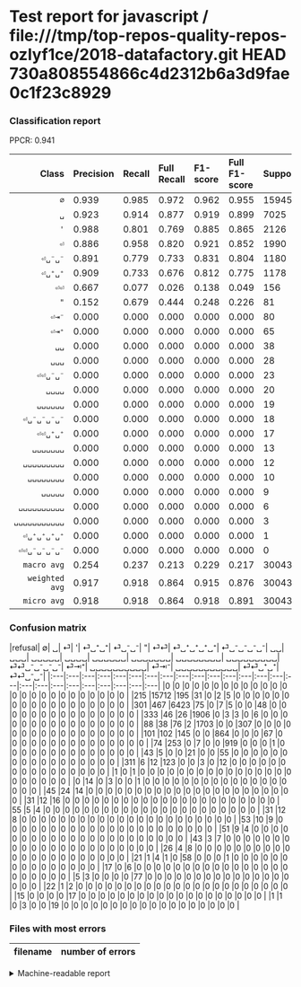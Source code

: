# Test report for javascript / file:///tmp/top-repos-quality-repos-ozlyf1ce/2018-datafactory.git HEAD 730a808554866c4d2312b6a3d9fae0c1f23c8929

### Classification report

PPCR: 0.941

| Class | Precision | Recall | Full Recall | F1-score | Full F1-score | Support | Full Support | PPCR |
|------:|:----------|:-------|:------------|:---------|:---------|:--------|:-------------|:-----|
| `∅` | 0.939| 0.985| 0.972| 0.962| 0.955| 15945| 16160| 0.987 |
| `␣` | 0.923| 0.914| 0.877| 0.919| 0.899| 7025| 7326| 0.959 |
| `'` | 0.988| 0.801| 0.769| 0.885| 0.865| 2126| 2214| 0.960 |
| `⏎` | 0.886| 0.958| 0.820| 0.921| 0.852| 1990| 2323| 0.857 |
| `⏎␣⁻␣⁻` | 0.891| 0.779| 0.733| 0.831| 0.804| 1180| 1254| 0.941 |
| `⏎␣⁺␣⁺` | 0.909| 0.733| 0.676| 0.812| 0.775| 1178| 1279| 0.921 |
| `⏎⏎` | 0.667| 0.077| 0.026| 0.138| 0.049| 156| 467| 0.334 |
| `"` | 0.152| 0.679| 0.444| 0.248| 0.226| 81| 124| 0.653 |
| `⏎⇥⁻` | 0.000| 0.000| 0.000| 0.000| 0.000| 80| 85| 0.941 |
| `⏎⇥⁺` | 0.000| 0.000| 0.000| 0.000| 0.000| 65| 86| 0.756 |
| `␣␣` | 0.000| 0.000| 0.000| 0.000| 0.000| 38| 83| 0.458 |
| `␣␣␣` | 0.000| 0.000| 0.000| 0.000| 0.000| 28| 59| 0.475 |
| `⏎⏎␣⁻␣⁻` | 0.000| 0.000| 0.000| 0.000| 0.000| 23| 24| 0.958 |
| `␣␣␣␣` | 0.000| 0.000| 0.000| 0.000| 0.000| 20| 51| 0.392 |
| `␣␣␣␣␣␣` | 0.000| 0.000| 0.000| 0.000| 0.000| 19| 72| 0.264 |
| `⏎␣⁻␣⁻␣⁻␣⁻` | 0.000| 0.000| 0.000| 0.000| 0.000| 18| 18| 1.000 |
| `⏎⏎␣⁺␣⁺` | 0.000| 0.000| 0.000| 0.000| 0.000| 17| 32| 0.531 |
| `␣␣␣␣␣␣␣` | 0.000| 0.000| 0.000| 0.000| 0.000| 13| 64| 0.203 |
| `␣␣␣␣␣␣␣␣␣` | 0.000| 0.000| 0.000| 0.000| 0.000| 12| 38| 0.316 |
| `␣␣␣␣␣␣␣␣` | 0.000| 0.000| 0.000| 0.000| 0.000| 10| 53| 0.189 |
| `␣␣␣␣␣` | 0.000| 0.000| 0.000| 0.000| 0.000| 9| 64| 0.141 |
| `␣␣␣␣␣␣␣␣␣␣` | 0.000| 0.000| 0.000| 0.000| 0.000| 6| 23| 0.261 |
| `␣␣␣␣␣␣␣␣␣␣␣` | 0.000| 0.000| 0.000| 0.000| 0.000| 3| 25| 0.120 |
| `⏎␣⁺␣⁺␣⁺␣⁺` | 0.000| 0.000| 0.000| 0.000| 0.000| 1| 2| 0.500 |
| `⏎⏎␣⁻␣⁻␣⁻␣⁻` | 0.000| 0.000| 0.000| 0.000| 0.000| 0| 0| 0.000 |
| `macro avg` | 0.254| 0.237| 0.213| 0.229| 0.217| 30043| 31926| 0.941 |
| `weighted avg` | 0.917| 0.918| 0.864| 0.915| 0.876| 30043| 31926| 0.941 |
| `micro avg` | 0.918| 0.918| 0.864| 0.918| 0.891| 30043| 31926| 0.941 |

### Confusion matrix

|refusal|  ∅| ␣| ⏎| '| ⏎␣⁺␣⁺| ⏎␣⁻␣⁻| "| ⏎⏎| ⏎␣⁺␣⁺␣⁺␣⁺| ⏎␣⁻␣⁻␣⁻␣⁻| ␣␣| ␣␣␣| ␣␣␣␣␣| ␣␣␣␣| ␣␣␣␣␣␣| ␣␣␣␣␣␣␣| ␣␣␣␣␣␣␣␣| ␣␣␣␣␣␣␣␣␣| ⏎⏎␣⁻␣⁻␣⁻␣⁻| ⏎⇥⁺| ␣␣␣␣␣␣␣␣␣␣| ⏎⇥⁻| ␣␣␣␣␣␣␣␣␣␣␣| ⏎⏎␣⁺␣⁺| ⏎⏎␣⁻␣⁻| 
|:---|:---|:---|:---|:---|:---|:---|:---|:---|:---|:---|:---|:---|:---|:---|:---|:---|:---|:---|:---|:---|:---|:---|:---|:---|
|0 |0 |0 |0 |0 |0 |0 |0 |0 |0 |0 |0 |0 |0 |0 |0 |0 |0 |0 |0 |0 |0 |0 |0 |0 |
|215 |15712 |195 |31 |0 |2 |5 |0 |0 |0 |0 |0 |0 |0 |0 |0 |0 |0 |0 |0 |0 |0 |0 |0 |0 |
|301 |467 |6423 |75 |0 |7 |5 |0 |0 |48 |0 |0 |0 |0 |0 |0 |0 |0 |0 |0 |0 |0 |0 |0 |0 |
|333 |46 |26 |1906 |0 |3 |3 |0 |6 |0 |0 |0 |0 |0 |0 |0 |0 |0 |0 |0 |0 |0 |0 |0 |0 |
|88 |38 |76 |2 |1703 |0 |0 |307 |0 |0 |0 |0 |0 |0 |0 |0 |0 |0 |0 |0 |0 |0 |0 |0 |0 |
|101 |102 |145 |0 |0 |864 |0 |0 |0 |67 |0 |0 |0 |0 |0 |0 |0 |0 |0 |0 |0 |0 |0 |0 |0 |
|74 |253 |0 |7 |0 |0 |919 |0 |0 |0 |1 |0 |0 |0 |0 |0 |0 |0 |0 |0 |0 |0 |0 |0 |0 |
|43 |5 |0 |0 |21 |0 |0 |55 |0 |0 |0 |0 |0 |0 |0 |0 |0 |0 |0 |0 |0 |0 |0 |0 |0 |
|311 |6 |12 |123 |0 |0 |3 |0 |12 |0 |0 |0 |0 |0 |0 |0 |0 |0 |0 |0 |0 |0 |0 |0 |0 |
|1 |0 |1 |0 |0 |0 |0 |0 |0 |0 |0 |0 |0 |0 |0 |0 |0 |0 |0 |0 |0 |0 |0 |0 |0 |
|0 |14 |0 |3 |0 |0 |1 |0 |0 |0 |0 |0 |0 |0 |0 |0 |0 |0 |0 |0 |0 |0 |0 |0 |0 |
|45 |24 |14 |0 |0 |0 |0 |0 |0 |0 |0 |0 |0 |0 |0 |0 |0 |0 |0 |0 |0 |0 |0 |0 |0 |
|31 |12 |16 |0 |0 |0 |0 |0 |0 |0 |0 |0 |0 |0 |0 |0 |0 |0 |0 |0 |0 |0 |0 |0 |0 |
|55 |5 |4 |0 |0 |0 |0 |0 |0 |0 |0 |0 |0 |0 |0 |0 |0 |0 |0 |0 |0 |0 |0 |0 |0 |
|31 |12 |8 |0 |0 |0 |0 |0 |0 |0 |0 |0 |0 |0 |0 |0 |0 |0 |0 |0 |0 |0 |0 |0 |0 |
|53 |10 |9 |0 |0 |0 |0 |0 |0 |0 |0 |0 |0 |0 |0 |0 |0 |0 |0 |0 |0 |0 |0 |0 |0 |
|51 |9 |4 |0 |0 |0 |0 |0 |0 |0 |0 |0 |0 |0 |0 |0 |0 |0 |0 |0 |0 |0 |0 |0 |0 |
|43 |3 |7 |0 |0 |0 |0 |0 |0 |0 |0 |0 |0 |0 |0 |0 |0 |0 |0 |0 |0 |0 |0 |0 |0 |
|26 |4 |8 |0 |0 |0 |0 |0 |0 |0 |0 |0 |0 |0 |0 |0 |0 |0 |0 |0 |0 |0 |0 |0 |0 |
|21 |1 |4 |1 |0 |58 |0 |0 |0 |1 |0 |0 |0 |0 |0 |0 |0 |0 |0 |0 |0 |0 |0 |0 |0 |
|17 |0 |6 |0 |0 |0 |0 |0 |0 |0 |0 |0 |0 |0 |0 |0 |0 |0 |0 |0 |0 |0 |0 |0 |0 |
|5 |3 |0 |0 |0 |0 |77 |0 |0 |0 |0 |0 |0 |0 |0 |0 |0 |0 |0 |0 |0 |0 |0 |0 |0 |
|22 |1 |2 |0 |0 |0 |0 |0 |0 |0 |0 |0 |0 |0 |0 |0 |0 |0 |0 |0 |0 |0 |0 |0 |0 |
|15 |0 |0 |0 |0 |17 |0 |0 |0 |0 |0 |0 |0 |0 |0 |0 |0 |0 |0 |0 |0 |0 |0 |0 |0 |
|1 |1 |0 |3 |0 |0 |19 |0 |0 |0 |0 |0 |0 |0 |0 |0 |0 |0 |0 |0 |0 |0 |0 |0 |0 |

### Files with most errors

| filename | number of errors|
|:----:|:-----|

<details>
    <summary>Machine-readable report</summary>
```json
{
  "cl_report": {"\"": {"f1-score": 0.24830699774266365, "precision": 0.15193370165745856, "recall": 0.6790123456790124, "support": 81}, "\u0027": {"f1-score": 0.8846753246753247, "precision": 0.9878190255220418, "recall": 0.8010348071495766, "support": 2126}, "macro avg": {"f1-score": 0.22857452660073163, "precision": 0.25414593785804823, "recall": 0.23706850287521125, "support": 30043}, "micro avg": {"f1-score": 0.9184835069733382, "precision": 0.9184835069733382, "recall": 0.9184835069733382, "support": 30043}, "weighted avg": {"f1-score": 0.9146648115286256, "precision": 0.9173623625403355, "recall": 0.9184835069733382, "support": 30043}, "\u2205": {"f1-score": 0.9617727175343556, "precision": 0.9392635102821616, "recall": 0.985387268736281, "support": 15945}, "\u23ce": {"f1-score": 0.9205505916445302, "precision": 0.8860994886099489, "recall": 0.9577889447236181, "support": 1990}, "\u23ce\u21e5\u207a": {"f1-score": 0.0, "precision": 0.0, "recall": 0.0, "support": 65}, "\u23ce\u21e5\u207b": {"f1-score": 0.0, "precision": 0.0, "recall": 0.0, "support": 80}, "\u23ce\u23ce": {"f1-score": 0.13793103448275862, "precision": 0.6666666666666666, "recall": 0.07692307692307693, "support": 156}, "\u23ce\u23ce\u2423\u207a\u2423\u207a": {"f1-score": 0.0, "precision": 0.0, "recall": 0.0, "support": 17}, "\u23ce\u23ce\u2423\u207b\u2423\u207b": {"f1-score": 0.0, "precision": 0.0, "recall": 0.0, "support": 23}, "\u23ce\u23ce\u2423\u207b\u2423\u207b\u2423\u207b\u2423\u207b": {"f1-score": 0.0, "precision": 0.0, "recall": 0.0, "support": 0}, "\u23ce\u2423\u207a\u2423\u207a": {"f1-score": 0.8116486613433537, "precision": 0.9085173501577287, "recall": 0.733446519524618, "support": 1178}, "\u23ce\u2423\u207a\u2423\u207a\u2423\u207a\u2423\u207a": {"f1-score": 0.0, "precision": 0.0, "recall": 0.0, "support": 1}, "\u23ce\u2423\u207b\u2423\u207b": {"f1-score": 0.8309222423146473, "precision": 0.8905038759689923, "recall": 0.7788135593220339, "support": 1180}, "\u23ce\u2423\u207b\u2423\u207b\u2423\u207b\u2423\u207b": {"f1-score": 0.0, "precision": 0.0, "recall": 0.0, "support": 18}, "\u2423": {"f1-score": 0.9185555952806579, "precision": 0.9228448275862069, "recall": 0.9143060498220641, "support": 7025}, "\u2423\u2423": {"f1-score": 0.0, "precision": 0.0, "recall": 0.0, "support": 38}, "\u2423\u2423\u2423": {"f1-score": 0.0, "precision": 0.0, "recall": 0.0, "support": 28}, "\u2423\u2423\u2423\u2423": {"f1-score": 0.0, "precision": 0.0, "recall": 0.0, "support": 20}, "\u2423\u2423\u2423\u2423\u2423": {"f1-score": 0.0, "precision": 0.0, "recall": 0.0, "support": 9}, "\u2423\u2423\u2423\u2423\u2423\u2423": {"f1-score": 0.0, "precision": 0.0, "recall": 0.0, "support": 19}, "\u2423\u2423\u2423\u2423\u2423\u2423\u2423": {"f1-score": 0.0, "precision": 0.0, "recall": 0.0, "support": 13}, "\u2423\u2423\u2423\u2423\u2423\u2423\u2423\u2423": {"f1-score": 0.0, "precision": 0.0, "recall": 0.0, "support": 10}, "\u2423\u2423\u2423\u2423\u2423\u2423\u2423\u2423\u2423": {"f1-score": 0.0, "precision": 0.0, "recall": 0.0, "support": 12}, "\u2423\u2423\u2423\u2423\u2423\u2423\u2423\u2423\u2423\u2423": {"f1-score": 0.0, "precision": 0.0, "recall": 0.0, "support": 6}, "\u2423\u2423\u2423\u2423\u2423\u2423\u2423\u2423\u2423\u2423\u2423": {"f1-score": 0.0, "precision": 0.0, "recall": 0.0, "support": 3}},
  "cl_report_full": {"\"": {"f1-score": 0.2263374485596708, "precision": 0.15193370165745856, "recall": 0.4435483870967742, "support": 124}, "\u0027": {"f1-score": 0.8649060436769933, "precision": 0.9878190255220418, "recall": 0.7691960252935862, "support": 2214}, "macro avg": {"f1-score": 0.2170544676420736, "precision": 0.25414593785804823, "recall": 0.2126532525420362, "support": 31926}, "micro avg": {"f1-score": 0.8905743194177734, "precision": 0.9184835069733382, "recall": 0.8643112196955459, "support": 31926}, "weighted avg": {"f1-score": 0.8761785537302472, "precision": 0.9018843147045889, "recall": 0.8643112196955459, "support": 31926}, "\u2205": {"f1-score": 0.9554852833860374, "precision": 0.9392635102821616, "recall": 0.9722772277227723, "support": 16160}, "\u23ce": {"f1-score": 0.8520339740724184, "precision": 0.8860994886099489, "recall": 0.8204907447266466, "support": 2323}, "\u23ce\u21e5\u207a": {"f1-score": 0.0, "precision": 0.0, "recall": 0.0, "support": 86}, "\u23ce\u21e5\u207b": {"f1-score": 0.0, "precision": 0.0, "recall": 0.0, "support": 85}, "\u23ce\u23ce": {"f1-score": 0.049484536082474224, "precision": 0.6666666666666666, "recall": 0.02569593147751606, "support": 467}, "\u23ce\u23ce\u2423\u207a\u2423\u207a": {"f1-score": 0.0, "precision": 0.0, "recall": 0.0, "support": 32}, "\u23ce\u23ce\u2423\u207b\u2423\u207b": {"f1-score": 0.0, "precision": 0.0, "recall": 0.0, "support": 24}, "\u23ce\u23ce\u2423\u207b\u2423\u207b\u2423\u207b\u2423\u207b": {"f1-score": 0.0, "precision": 0.0, "recall": 0.0, "support": 0}, "\u23ce\u2423\u207a\u2423\u207a": {"f1-score": 0.7748878923766817, "precision": 0.9085173501577287, "recall": 0.6755277560594214, "support": 1279}, "\u23ce\u2423\u207a\u2423\u207a\u2423\u207a\u2423\u207a": {"f1-score": 0.0, "precision": 0.0, "recall": 0.0, "support": 2}, "\u23ce\u2423\u207b\u2423\u207b": {"f1-score": 0.8040244969378828, "precision": 0.8905038759689923, "recall": 0.7328548644338118, "support": 1254}, "\u23ce\u2423\u207b\u2423\u207b\u2423\u207b\u2423\u207b": {"f1-score": 0.0, "precision": 0.0, "recall": 0.0, "support": 18}, "\u2423": {"f1-score": 0.8992020159596809, "precision": 0.9228448275862069, "recall": 0.8767403767403767, "support": 7326}, "\u2423\u2423": {"f1-score": 0.0, "precision": 0.0, "recall": 0.0, "support": 83}, "\u2423\u2423\u2423": {"f1-score": 0.0, "precision": 0.0, "recall": 0.0, "support": 59}, "\u2423\u2423\u2423\u2423": {"f1-score": 0.0, "precision": 0.0, "recall": 0.0, "support": 51}, "\u2423\u2423\u2423\u2423\u2423": {"f1-score": 0.0, "precision": 0.0, "recall": 0.0, "support": 64}, "\u2423\u2423\u2423\u2423\u2423\u2423": {"f1-score": 0.0, "precision": 0.0, "recall": 0.0, "support": 72}, "\u2423\u2423\u2423\u2423\u2423\u2423\u2423": {"f1-score": 0.0, "precision": 0.0, "recall": 0.0, "support": 64}, "\u2423\u2423\u2423\u2423\u2423\u2423\u2423\u2423": {"f1-score": 0.0, "precision": 0.0, "recall": 0.0, "support": 53}, "\u2423\u2423\u2423\u2423\u2423\u2423\u2423\u2423\u2423": {"f1-score": 0.0, "precision": 0.0, "recall": 0.0, "support": 38}, "\u2423\u2423\u2423\u2423\u2423\u2423\u2423\u2423\u2423\u2423": {"f1-score": 0.0, "precision": 0.0, "recall": 0.0, "support": 23}, "\u2423\u2423\u2423\u2423\u2423\u2423\u2423\u2423\u2423\u2423\u2423": {"f1-score": 0.0, "precision": 0.0, "recall": 0.0, "support": 25}},
  "ppcr": 0.9410198584226023
}
```
</details>
